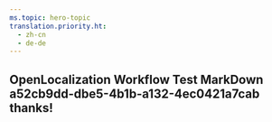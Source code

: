```yaml
---
ms.topic: hero-topic
translation.priority.ht: 
  - zh-cn
  - de-de
---
```

## OpenLocalization Workflow Test MarkDown a52cb9dd-dbe5-4b1b-a132-4ec0421a7cab thanks!
